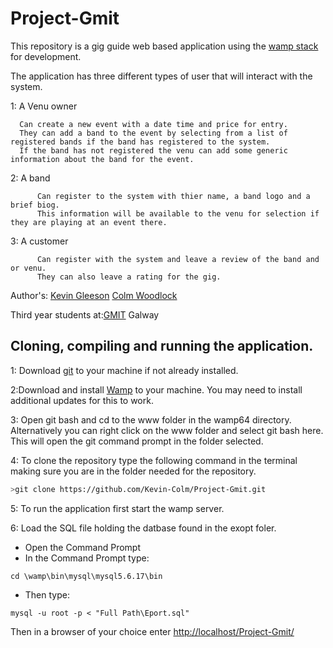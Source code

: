 # Project-Gmit

This repository is a gig guide web based application using the [wamp stack](https://bitnami.com/stack/wamp) for development.

The application has three different types of user that will interact with the system.

1: A Venu owner
   
      Can create a new event with a date time and price for entry.
      They can add a band to the event by selecting from a list of registered bands if the band has registered to the system.
      If the band has not registered the venu can add some generic information about the band for the event.
   
2: A band

          Can register to the system with thier name, a band logo and a brief biog.
          This information will be available to the venu for selection if they are playing at an event there.
          
3: A customer

          Can register with the system and leave a review of the band and or venu.
          They can also leave a rating for the gig.
          
Author's: [Kevin Gleeson](https://github.com/kevgleeson78)
          [Colm Woodlock](https://github.com/cwoodlock)

Third year students at:[GMIT](http://gmit.ie) Galway

## Cloning, compiling and running the application.

1: Download [git](https://git-scm.com/downloads) to your machine if not already installed.

2:Download and install [Wamp](http://www.wampserver.com/) to your machine.
You may need to install additional updates for this to work.

3: Open git bash and cd to the www folder in the wamp64 directory.
Alternatively you can right click on the www folder and select git bash here.
This will open the git command prompt in the folder selected.
 
 4: To clone the repository type the following command in the terminal making sure you are in the folder needed for the repository.
```bash
>git clone https://github.com/Kevin-Colm/Project-Gmit.git
```
5: To run the application first start the wamp server.

6: Load the SQL file holding the datbase found in the exopt foler.
* Open the Command Prompt
* In the Command Prompt type:
```CMD
cd \wamp\bin\mysql\mysql5.6.17\bin
```
*	Then type: 
```CMD
mysql -u root -p < "Full Path\Eport.sql"
```

Then in a browser of your choice enter [http://localhost/Project-Gmit/](http://localhost/Project-Gmit/)
